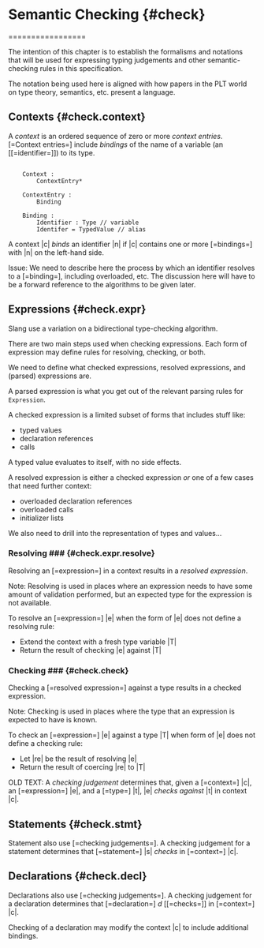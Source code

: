 # Semantic Checking {#check}
=================

<div class=issue>
The intention of this chapter is to establish the formalisms and notations that will be used for expressing typing judgements and other semantic-checking rules in this specification.

The notation being used here is aligned with how papers in the PLT world on type theory, semantics, etc. present a language.
</div>

## Contexts {#check.context}

A <dfn>context</dfn> is an ordered sequence of zero or more <dfn>context entries</dfn>.
[=Context entries=] include <dfn>bindings</dfn> of the name of a variable (an [[=identifier=]]) to its type.

```.checking

    Context :
        ContextEntry*
    
    ContextEntry :
        Binding
    
    Binding :
        Identifier : Type // variable
        Identifer = TypedValue // alias
```

A context |c| <dfn>binds</dfn> an identifier |n| if |c| contains one or more [=bindings=] with |n| on the left-hand side.

Issue: We need to describe here the process by which an identifier resolves to a [=binding=], including overloaded, etc.
The discussion here will have to be a forward reference to the algorithms to be given later.

## Expressions {#check.expr}

Slang use a variation on a bidirectional type-checking algorithm.

There are two main steps used when checking expressions.
Each form of expression may define rules for resolving, checking, or both.

<div class="issue">
We need to define what checked expressions, resolved expressions, and (parsed) expressions are.

A parsed expression is what you get out of the relevant parsing rules for `Expression`.

A checked expression is a limited subset of forms that includes stuff like:

* typed values
* declaration references
* calls

A typed value evaluates to itself, with no side effects.

A resolved expression is either a checked expression *or* one of a few cases that need further context:

* overloaded declaration references
* overloaded calls
* initializer lists

We also need to drill into the representation of types and values...

</div>

### Resolving ### {#check.expr.resolve}

Resolving an [=expression=] in a context results in a <dfn>resolved expression</dfn>.

Note: Resolving is used in places where an expression needs to have some amount of validation performed, but an expected type for the expression is not available.

To resolve an [=expression=] |e| when the form of |e| does not define a resolving rule:

* Extend the context with a fresh type variable |T|
* Return the result of checking |e| against |T|

### Checking ### {#check.check}

Checking a [=resolved expression=] against a type results in a checked expression.

Note: Checking is used in places where the type that an expression is expected to have is known.

To check an [=expression=] |e| against a type |T| when form of |e| does not define a checking rule:

* Let |re| be the result of resolving |e|
* Return the result of coercing |re| to |T|

OLD TEXT:
A <dfn>checking judgement</dfn> determines that, given a [=context=] |c|, an [=expression=] |e|, and a [=type=] |t|, |e| <dfn>checks against</dfn> |t| in context |c|.

## Statements {#check.stmt}

Statement also use [=checking judgements=].
A checking judgement for a statement determines that [=statement=] |s| <dfn>checks</dfn> in [=context=] |c|.

## Declarations {#check.decl}

Declarations also use [=checking judgements=].
A checking judgement for a declaration determines that [=declaration=] _d_ [[=checks=]] in [=context=] |c|.

Checking of a declaration may modify the context |c| to include additional bindings.
